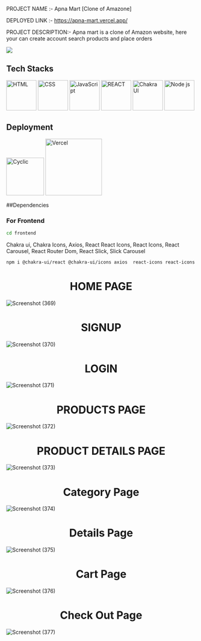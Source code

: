 PROJECT NAME :- Apna Mart [Clone of Amazone]

DEPLOYED LINK :- https://apna-mart.vercel.app/

PROJECT DESCRIPTION:- Apna mart is a clone of Amazon website, here your can create account search products and place orders



<p><img src="https://www.amazon.in/ref=nav_logo" /> </p>

<h2>Tech Stacks</h2>
<p><img src="https://cdn.iconscout.com/icon/free/png-256/html-2752158-2284975.png?w=256&f=avif" width='80' alt="HTML" /> 
<img src="https://cdn.iconscout.com/icon/free/png-256/css-alt-3521367-2944811.png?w=256&f=avif" width='80' alt="CSS" />
<img src="https://cdn.iconscout.com/icon/free/png-256/javascript-3628858-3029998.png?w=256&f=avif" width='80' alt="JavaScript"/>
<img src="https://cdn.iconscout.com/icon/free/png-256/react-3-1175109.png?w=256&f=avif" width='80' alt="REACT" />
<img src="https://www.happylifecreators.com/wp/wp-content/uploads/2022/06/chakra-ui_title2-400x400.png" width='80' alt="Chakra UI" />
<img src="https://seeklogo.com/images/N/next-js-logo-8FCFF51DD2-seeklogo.com.png" width='80' alt="Node js" />

</p>
<h2>Deployment</h2>
<p>
<img src="https://www.cyclic.sh/og/summary_large_image.png" width='100' alt="Cyclic"/>
<img src="https://miro.medium.com/max/1400/1*Rv6kW7EnWmShq7DKEb9-_A@2x.jpeg" width='150' alt="Vercel"/>
</p>

##Dependencies
  ### For Frontend
```bash
cd frontend
```
Chakra ui, Chakra Icons, Axios, React React Icons, React Icons, React Carousel, React Router Dom, React Slick, Slick Carousel
```bash
npm i @chakra-ui/react @chakra-ui/icons axios  react-icons react-icons react-multi-carousel react-router-dom react-slick  slick-carousel
```



  <h1  align='center'>HOME PAGE </h1>
  


![Screenshot (369)](https://user-images.githubusercontent.com/112796001/218478151-3d5cc131-5526-42a8-b0b7-d260cc28b3cb.png)

<h1  align='center'>SIGNUP </h1>

![Screenshot (370)](https://user-images.githubusercontent.com/109611448/221431737-09d26b4d-106e-41cd-a431-a8f2e2366101.png)

<h1  align='center'>LOGIN </h1>

![Screenshot (371)](https://user-images.githubusercontent.com/109611448/221431740-11bf3ed3-9159-47b1-aa46-3c65710569fa.png)

<h1  align='center'>PRODUCTS PAGE </h1>

![Screenshot (372)](https://user-images.githubusercontent.com/112796001/218477433-1d34670f-57bc-49fb-accf-de2135a80709.png)

<h1  align='center'>PRODUCT DETAILS PAGE </h1>

![Screenshot (373)](https://user-images.githubusercontent.com/109611448/221431751-89a32165-bb8e-4f63-bb0b-18058888d2ca.png)

<h1  align='center'>Category Page </h1>

![Screenshot (374)](https://user-images.githubusercontent.com/112796001/218477433-1d34670f-57bc-49fb-accf-de2135a80709.png)

<h1  align='center'>Details Page </h1>

![Screenshot (375)](https://user-images.githubusercontent.com/112796001/218477333-97cc3df7-24cb-4124-8b5b-831c3d2fd76e.png)

<h1  align='center'>Cart Page </h1>

![Screenshot (376)](https://user-images.githubusercontent.com/112796001/218477289-c5d0cf39-488a-45c0-a3af-d44bd86b5499.png)

<h1  align='center'>Check Out Page </h1>

![Screenshot (377)](https://user-images.githubusercontent.com/112796001/218477264-f584c146-8ed8-4d8c-af98-e36983724544.png)
